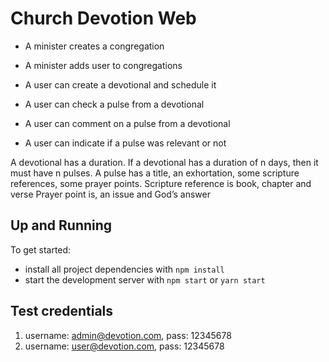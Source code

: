 # Church Devotion Web

* A minister creates a congregation

* A minister adds user to congregations

* A user can create a devotional and schedule it

* A user can check a pulse from a devotional

* A user can comment on a pulse from a devotional

* A user can indicate if a pulse was relevant or not


A devotional has a duration. If a devotional has a duration of n days, then it must have n pulses.
A pulse has a title, an exhortation, some scripture references, some prayer points.
Scripture reference is book, chapter and verse
Prayer point is, an issue and God’s answer

## Up and Running

To get started:

* install all project dependencies with `npm install`
* start the development server with `npm start` or `yarn start`

## Test credentials

1. username: admin@devotion.com, pass: 12345678
2. username: user@devotion.com, pass: 12345678